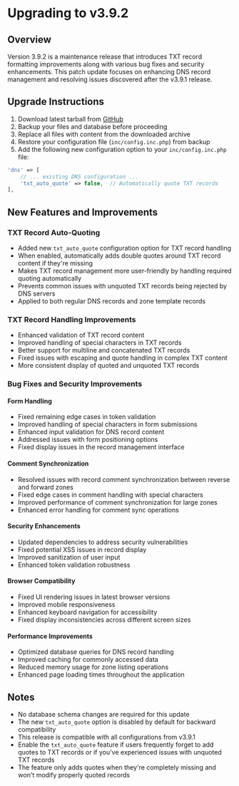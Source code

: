 # Upgrading to v3.9.2

## Overview

Version 3.9.2 is a maintenance release that introduces TXT record formatting improvements along with various bug fixes and security enhancements. This patch update focuses on enhancing DNS record management and resolving issues discovered after the v3.9.1 release.

## Upgrade Instructions

1. Download latest tarball from [GitHub](https://github.com/poweradmin/poweradmin/releases/tag/v3.9.2)
2. Backup your files and database before proceeding
3. Replace all files with content from the downloaded archive
4. Restore your configuration file (`inc/config.inc.php`) from backup
5. Add the following new configuration option to your `inc/config.inc.php` file:

```php
'dns' => [
    // ... existing DNS configuration ...
    'txt_auto_quote' => false,  // Automatically quote TXT records
],
```

## New Features and Improvements

### TXT Record Auto-Quoting
- Added new `txt_auto_quote` configuration option for TXT record handling
- When enabled, automatically adds double quotes around TXT record content if they're missing
- Makes TXT record management more user-friendly by handling required quoting automatically
- Prevents common issues with unquoted TXT records being rejected by DNS servers
- Applied to both regular DNS records and zone template records

### TXT Record Handling Improvements
- Enhanced validation of TXT record content
- Improved handling of special characters in TXT records
- Better support for multiline and concatenated TXT records
- Fixed issues with escaping and quote handling in complex TXT content
- More consistent display of quoted and unquoted TXT records

### Bug Fixes and Security Improvements

#### Form Handling
- Fixed remaining edge cases in token validation
- Improved handling of special characters in form submissions
- Enhanced input validation for DNS record content
- Addressed issues with form positioning options
- Fixed display issues in the record management interface

#### Comment Synchronization
- Resolved issues with record comment synchronization between reverse and forward zones
- Fixed edge cases in comment handling with special characters
- Improved performance of comment synchronization for large zones
- Enhanced error handling for comment sync operations

#### Security Enhancements
- Updated dependencies to address security vulnerabilities
- Fixed potential XSS issues in record display
- Improved sanitization of user input
- Enhanced token validation robustness

#### Browser Compatibility 
- Fixed UI rendering issues in latest browser versions
- Improved mobile responsiveness
- Enhanced keyboard navigation for accessibility
- Fixed display inconsistencies across different screen sizes

#### Performance Improvements
- Optimized database queries for DNS record handling
- Improved caching for commonly accessed data
- Reduced memory usage for zone listing operations
- Enhanced page loading times throughout the application

## Notes

- No database schema changes are required for this update
- The new `txt_auto_quote` option is disabled by default for backward compatibility
- This release is compatible with all configurations from v3.9.1
- Enable the `txt_auto_quote` feature if users frequently forget to add quotes to TXT records or if you've experienced issues with unquoted TXT records
- The feature only adds quotes when they're completely missing and won't modify properly quoted records